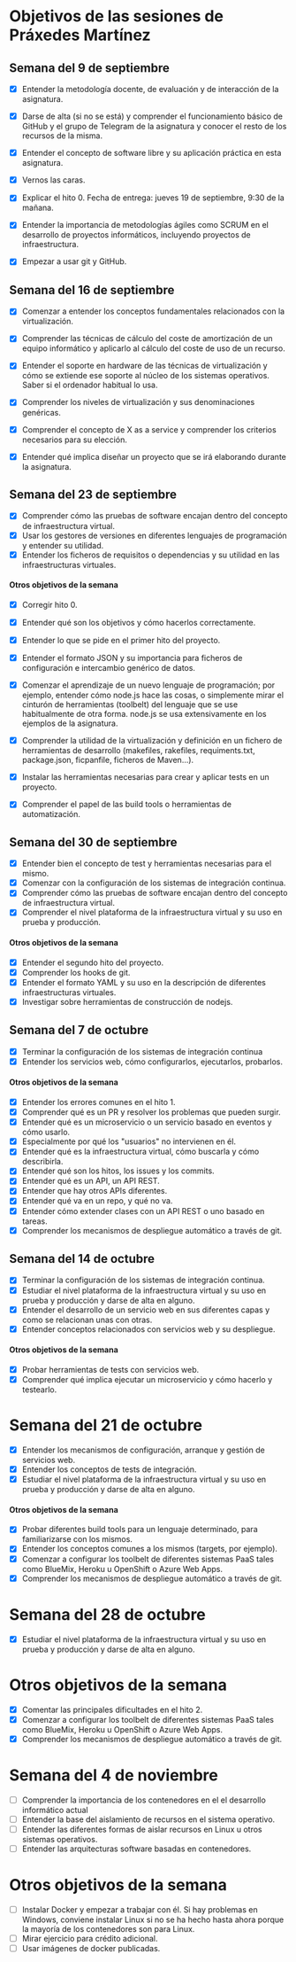 # Objetivos de las sesiones de Práxedes Martínez

## Semana del 9 de septiembre

- [X] Entender la metodología docente, de evaluación y de interacción de la asignatura.  
- [X] Darse de alta (si no se está) y comprender el funcionamiento básico de GitHub y el grupo de Telegram de la asignatura y conocer el resto de los recursos de la misma.
- [X] Entender el concepto de software libre y su aplicación práctica en esta asignatura.
- [X] Vernos las caras.
- [X] Explicar el hito 0. Fecha de entrega: jueves 19 de septiembre, 9:30 de la mañana.
- [X] Entender la importancia de metodologías ágiles como SCRUM en el desarrollo de proyectos informáticos, incluyendo proyectos de infraestructura.
- [X] Empezar a usar git y GitHub.


## Semana del 16 de septiembre

- [X] Comenzar a entender los conceptos fundamentales relacionados con la virtualización.
- [X] Comprender las técnicas de cálculo del coste de amortización de un equipo informático y aplicarlo al cálculo del coste de uso de un recurso.
- [X] Entender el soporte en hardware de las técnicas de virtualización y cómo se extiende ese soporte al núcleo de los sistemas operativos. Saber si el ordenador habitual lo usa.
- [X] Comprender los niveles de virtualización y sus denominaciones genéricas.
- [X] Comprender el concepto de X as a service y comprender los criterios necesarios para su elección.
- [X] Entender qué implica diseñar un proyecto que se irá elaborando durante la asignatura.


## Semana del 23 de septiembre

- [X] Comprender cómo las pruebas de software encajan dentro del concepto de infraestructura virtual.  
- [X] Usar los gestores de versiones en diferentes lenguajes de programación y entender su utilidad.  
- [X] Entender los ficheros de requisitos o dependencias y su utilidad en las infraestructuras virtuales.  
  
#### Otros objetivos de la semana

- [X] Corregir hito 0.
- [X] Entender qué son los objetivos y cómo hacerlos correctamente. 
- [X] Entender lo que se pide en el primer hito del proyecto.
- [X] Entender el formato JSON y su importancia para ficheros de configuración e intercambio genérico de datos.  
- [X] Comenzar el aprendizaje de un nuevo lenguaje de programación; por ejemplo, entender cómo node.js hace las cosas, o simplemente mirar el cinturón de herramientas (toolbelt) del lenguaje que se use habitualmente de otra forma. node.js se usa extensivamente en los ejemplos de la asignatura.  
- [X] Comprender la utilidad de la virtualización y definición en un fichero de herramientas de desarrollo (makefiles, rakefiles, requiments.txt, package.json, ficpanfile, ficheros de Maven...).  
- [X] Instalar las herramientas necesarias para crear y aplicar tests en un proyecto.  
- [X] Comprender el papel de las build tools o herramientas de automatización.  


## Semana del 30 de septiembre

- [X] Entender bien el concepto de test y herramientas necesarias para el mismo.
- [X] Comenzar con la configuración de los sistemas de integración continua.
- [X] Comprender cómo las pruebas de software encajan dentro del concepto de infraestructura virtual.
- [X] Comprender el nivel plataforma de la infraestructura virtual y su uso en prueba y producción.

#### Otros objetivos de la semana

- [X] Entender el segundo hito del proyecto.
- [X] Comprender los hooks de git.
- [X] Entender el formato YAML y su uso en la descripción de diferentes infraestructuras virtuales.
- [X] Investigar sobre herramientas de construcción de nodejs.

## Semana del 7 de octubre

- [X] Terminar la configuración de los sistemas de integración continua
- [X] Entender los servicios web, cómo configurarlos, ejecutarlos, probarlos.

#### Otros objetivos de la semana
- [X] Entender los errores comunes en el hito 1.
- [X] Comprender qué es un PR y resolver los problemas que pueden surgir.
- [X] Entender qué es un microservicio o un servicio basado en eventos y cómo usarlo.
- [X] Especialmente por qué los "usuarios" no intervienen en él.
- [X] Entender qué es la infraestructura virtual, cómo buscarla y cómo describirla.
- [X] Entender qué son los hitos, los issues y los commits.
- [X] Entender qué es un API, un API REST.
- [X] Entender que hay otros APIs diferentes.
- [X] Entender qué va en un repo, y qué no va.
- [X] Entender cómo extender clases con un API REST o uno basado en tareas.
- [X] Comprender los mecanismos de despliegue automático a través de git.

## Semana del 14 de octubre

- [X] Terminar la configuración de los sistemas de integración continua.
- [X] Estudiar el nivel plataforma de la infraestructura virtual y su uso en prueba y producción y darse de alta en alguno.
- [X] Entender el desarrollo de un servicio web en sus diferentes capas y como se relacionan unas con otras.
- [X] Entender conceptos relacionados con servicios web y su despliegue.

#### Otros objetivos de la semana
- [X] Probar herramientas de tests con servicios web.
- [X] Comprender qué implica ejecutar un microservicio y cómo hacerlo y testearlo.

# Semana del 21 de octubre

- [X] Entender los mecanismos de configuración, arranque y gestión de servicios web.
- [X] Entender los conceptos de tests de integración.
- [X] Estudiar el nivel plataforma de la infraestructura virtual y su uso en prueba y producción y darse de alta en alguno.

#### Otros objetivos de la semana

- [X] Probar diferentes build tools para un lenguaje determinado, para familiarizarse con los mismos.
- [X] Entender los conceptos comunes a los mismos (targets, por ejemplo).
- [X] Comenzar a configurar los toolbelt de diferentes sistemas PaaS tales como BlueMix, Heroku u OpenShift o Azure Web Apps.
- [X] Comprender los mecanismos de despliegue automático a través de git.

# Semana del 28 de octubre

- [X] Estudiar el nivel plataforma de la infraestructura virtual y su uso en prueba y producción y darse de alta en alguno.

# Otros objetivos de la semana

- [X] Comentar las principales dificultades en el hito 2.
- [X] Comenzar a configurar los toolbelt de diferentes sistemas PaaS tales como BlueMix, Heroku u OpenShift o Azure Web Apps.
- [X] Comprender los mecanismos de despliegue automático a través de git.

# Semana del 4 de noviembre

- [ ] Comprender la importancia de los contenedores en el el desarrollo informático actual
- [ ] Entender la base del aislamiento de recursos en el sistema operativo.
- [ ] Entender las diferentes formas de aislar recursos en Linux u otros sistemas operativos.
- [ ] Entender las arquitecturas software basadas en contenedores.

# Otros objetivos de la semana

- [ ] Instalar Docker y empezar a trabajar con él. Si hay problemas en Windows, conviene instalar Linux si no se ha hecho hasta ahora porque la mayoría de los contenedores son para Linux.
- [ ] Mirar ejercicio para crédito adicional.
- [ ] Usar imágenes de docker publicadas.